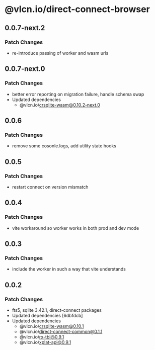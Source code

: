 # @vlcn.io/direct-connect-browser

## 0.0.7-next.2

### Patch Changes

- re-introduce passing of worker and wasm urls

## 0.0.7-next.0

### Patch Changes

- better error reporting on migration failure, handle schema swap
- Updated dependencies
  - @vlcn.io/crsqlite-wasm@0.10.2-next.0

## 0.0.6

### Patch Changes

- remove some cosonle.logs, add utility state hooks

## 0.0.5

### Patch Changes

- restart connect on version mismatch

## 0.0.4

### Patch Changes

- vite workaround so worker works in both prod and dev mode

## 0.0.3

### Patch Changes

- include the worker in such a way that vite understands

## 0.0.2

### Patch Changes

- fts5, sqlite 3.42.1, direct-connect packages
- Updated dependencies [6dbfdcb]
- Updated dependencies
  - @vlcn.io/crsqlite-wasm@0.10.1
  - @vlcn.io/direct-connect-common@0.1.1
  - @vlcn.io/rx-tbl@0.9.1
  - @vlcn.io/xplat-api@0.9.1
